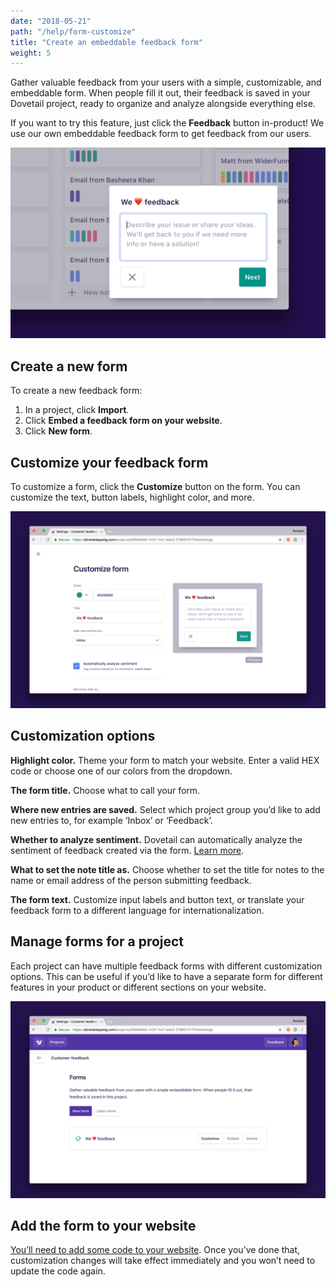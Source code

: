 ```yaml
---
date: "2018-05-21"
path: "/help/form-customize"
title: "Create an embeddable feedback form"
weight: 5
---
```


Gather valuable feedback from your users with a simple, customizable, and embeddable form. When people fill it out, their feedback is saved in your Dovetail project, ready to organize and analyze alongside everything else.

If you want to try this feature, just click the **Feedback** button in-product! We use our own embeddable feedback form to get feedback from our users.

![Screenshot of the customizable, embeddable feedback form in Dovetail](./form.png)

## Create a new form

To create a new feedback form:

1.  In a project, click **Import**.
1.  Click **Embed a feedback form on your website**.
1.  Click **New form**.

## Customize your feedback form

To customize a form, click the **Customize** button on the form. You can customize the text, button labels, highlight color, and more.

![Screenshot of the form customize screen in Dovetail](./customize-form.png)

## Customization options

**Highlight color.** Theme your form to match your website. Enter a valid HEX code or choose one of our colors from the dropdown.

**The form title.** Choose what to call your form.

**Where new entries are saved.** Select which project group you’d like to add new entries to, for example ‘Inbox’ or ‘Feedback’.

**Whether to analyze sentiment.** Dovetail can automatically analyze the sentiment of feedback created via the form. [Learn more]().

**What to set the note title as.** Choose whether to set the title for notes to the name or email address of the person submitting feedback.

**The form text.** Customize input labels and button text, or translate your feedback form to a different language for internationalization.

## Manage forms for a project

Each project can have multiple feedback forms with different customization options. This can be useful if you’d like to have a separate form for different features in your product or different sections on your website.

![Screenshot of the form list screen in Dovetail](./manage-forms.png)

## Add the form to your website

[You’ll need to add some code to your website](/help/form-code). Once you’ve done that, customization changes will take effect immediately and you won’t need to update the code again.
